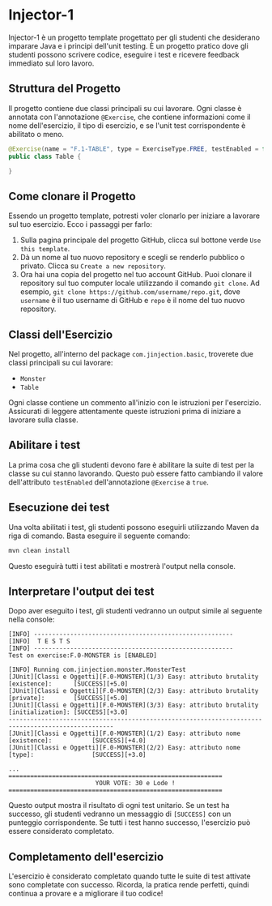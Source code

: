 # Injector-1

Injector-1 è un progetto template progettato per gli studenti che desiderano imparare Java e i principi dell'unit testing. È un progetto pratico dove gli studenti possono scrivere codice, eseguire i test e ricevere feedback immediato sul loro lavoro.

## Struttura del Progetto

Il progetto contiene due classi principali su cui lavorare. Ogni classe è annotata con l'annotazione `@Exercise`, che contiene informazioni come il nome dell'esercizio, il tipo di esercizio, e se l'unit test corrispondente è abilitato o meno.

```java
@Exercise(name = "F.1-TABLE", type = ExerciseType.FREE, testEnabled = false)
public class Table {

}
```
## Come clonare il Progetto

Essendo un progetto template, potresti voler clonarlo per iniziare a lavorare sul tuo esercizio. Ecco i passaggi per farlo:

1. Sulla pagina principale del progetto GitHub, clicca sul bottone verde `Use this template`.
2. Dà un nome al tuo nuovo repository e scegli se renderlo pubblico o privato. Clicca su `Create a new repository`.
3. Ora hai una copia del progetto nel tuo account GitHub. Puoi clonare il repository sul tuo computer locale utilizzando il comando `git clone`. Ad esempio, `git clone https://github.com/username/repo.git`, dove `username` è il tuo username di GitHub e `repo` è il nome del tuo nuovo repository.

## Classi dell'Esercizio

Nel progetto, all'interno del package `com.jinjection.basic`, troverete due classi principali su cui lavorare:

- `Monster`
- `Table`

Ogni classe contiene un commento all'inizio con le istruzioni per l'esercizio. Assicurati di leggere attentamente queste istruzioni prima di iniziare a lavorare sulla classe.

## Abilitare i test

La prima cosa che gli studenti devono fare è abilitare la suite di test per la classe su cui stanno lavorando. Questo può essere fatto cambiando il valore dell'attributo `testEnabled` dell'annotazione `@Exercise` a `true`.

## Esecuzione dei test

Una volta abilitati i test, gli studenti possono eseguirli utilizzando Maven da riga di comando. Basta eseguire il seguente comando:

```bash
mvn clean install
```

Questo eseguirà tutti i test abilitati e mostrerà l'output nella console.

## Interpretare l'output dei test

Dopo aver eseguito i test, gli studenti vedranno un output simile al seguente nella console:

```
[INFO] -------------------------------------------------------
[INFO]  T E S T S
[INFO] -------------------------------------------------------
Test on exercise:F.0-MONSTER is [ENABLED]

[INFO] Running com.jinjection.monster.MonsterTest
[JUnit][Classi e Oggetti][F.0-MONSTER](1/3) Easy: attributo brutality [existence]:      [SUCCESS][+5.0]
[JUnit][Classi e Oggetti][F.0-MONSTER](2/3) Easy: attributo brutality [private]:        [SUCCESS][+5.0]
[JUnit][Classi e Oggetti][F.0-MONSTER](3/3) Easy: attributo brutality [initialization]: [SUCCESS][+3.0]
---------------------------------------------------------------------------------------------------
[JUnit][Classi e Oggetti][F.0-MONSTER](1/2) Easy: attributo nome [existence]:           [SUCCESS][+4.0]
[JUnit][Classi e Oggetti][F.0-MONSTER](2/2) Easy: attributo nome [type]:                [SUCCESS][+3.0]

...
===========================================================
                        YOUR VOTE: 30 e Lode !
===========================================================
```

Questo output mostra il risultato di ogni test unitario. Se un test ha successo, gli studenti vedranno un messaggio di `[SUCCESS]` con un punteggio corrispondente. Se tutti i test hanno successo, l'esercizio può essere considerato completato.

## Completamento dell'esercizio
L'esercizio è considerato completato quando tutte le suite di test attivate sono completate con successo. Ricorda, la pratica rende perfetti, quindi continua a provare e a migliorare il tuo codice!
